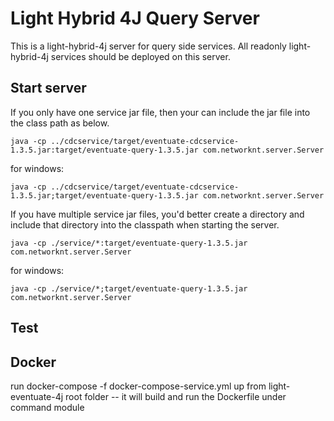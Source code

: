 # Light Hybrid 4J Query Server

This is a light-hybrid-4j server for query side services. All readonly light-hybrid-4j
services should be deployed on this server.

## Start server

If you only have one service jar file, then your can include the jar file into the
class path as below.

```
java -cp ../cdcservice/target/eventuate-cdcservice-1.3.5.jar:target/eventuate-query-1.3.5.jar com.networknt.server.Server
```

for windows:

```
java -cp ../cdcservice/target/eventuate-cdcservice-1.3.5.jar;target/eventuate-query-1.3.5.jar com.networknt.server.Server
```

If you have multiple service jar files, you'd better create a directory and include
that directory into the classpath when starting the server.

```
java -cp ./service/*:target/eventuate-query-1.3.5.jar com.networknt.server.Server
```

for windows:

```
java -cp ./service/*;target/eventuate-query-1.3.5.jar com.networknt.server.Server
```
## Test


## Docker
run docker-compose -f docker-compose-service.yml up from light-eventuate-4j root folder
  -- it will build and run the Dockerfile under command module